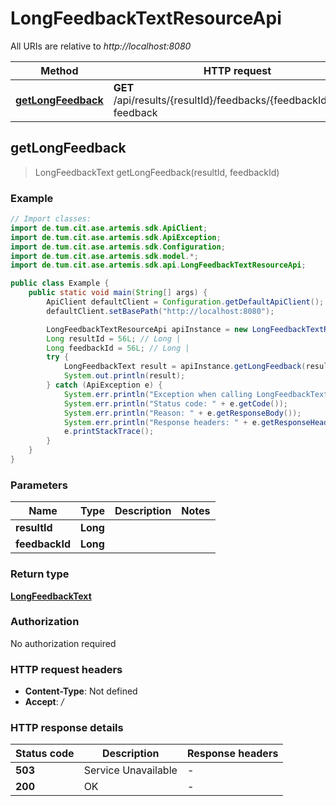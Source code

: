 # LongFeedbackTextResourceApi

All URIs are relative to *http://localhost:8080*

| Method | HTTP request | Description |
|------------- | ------------- | -------------|
| [**getLongFeedback**](LongFeedbackTextResourceApi.md#getLongFeedback) | **GET** /api/results/{resultId}/feedbacks/{feedbackId}/long-feedback |  |



## getLongFeedback

> LongFeedbackText getLongFeedback(resultId, feedbackId)



### Example

```java
// Import classes:
import de.tum.cit.ase.artemis.sdk.ApiClient;
import de.tum.cit.ase.artemis.sdk.ApiException;
import de.tum.cit.ase.artemis.sdk.Configuration;
import de.tum.cit.ase.artemis.sdk.model.*;
import de.tum.cit.ase.artemis.sdk.api.LongFeedbackTextResourceApi;

public class Example {
    public static void main(String[] args) {
        ApiClient defaultClient = Configuration.getDefaultApiClient();
        defaultClient.setBasePath("http://localhost:8080");

        LongFeedbackTextResourceApi apiInstance = new LongFeedbackTextResourceApi(defaultClient);
        Long resultId = 56L; // Long | 
        Long feedbackId = 56L; // Long | 
        try {
            LongFeedbackText result = apiInstance.getLongFeedback(resultId, feedbackId);
            System.out.println(result);
        } catch (ApiException e) {
            System.err.println("Exception when calling LongFeedbackTextResourceApi#getLongFeedback");
            System.err.println("Status code: " + e.getCode());
            System.err.println("Reason: " + e.getResponseBody());
            System.err.println("Response headers: " + e.getResponseHeaders());
            e.printStackTrace();
        }
    }
}
```

### Parameters


| Name | Type | Description  | Notes |
|------------- | ------------- | ------------- | -------------|
| **resultId** | **Long**|  | |
| **feedbackId** | **Long**|  | |

### Return type

[**LongFeedbackText**](LongFeedbackText.md)

### Authorization

No authorization required

### HTTP request headers

- **Content-Type**: Not defined
- **Accept**: */*

### HTTP response details
| Status code | Description | Response headers |
|-------------|-------------|------------------|
| **503** | Service Unavailable |  -  |
| **200** | OK |  -  |

